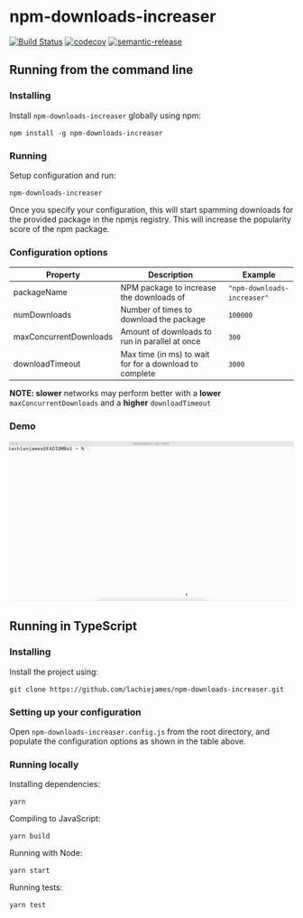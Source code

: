 # npm-downloads-increaser

[![Build Status](https://dev.azure.com/lachiejames/npm-downloads-increaser/_apis/build/status/lachiejames.npm-downloads-increaser?branchName=main)](https://dev.azure.com/lachiejames/npm-downloads-increaser/_build/latest?definitionId=14&branchName=main) [![codecov](https://codecov.io/gh/lachiejames/npm-downloads-increaser/branch/main/graph/badge.svg?token=DDEENGQ89Y)](https://codecov.io/gh/lachiejames/npm-downloads-increaser) [![semantic-release](https://img.shields.io/badge/%20%20%F0%9F%93%A6%F0%9F%9A%80-semantic--release-e10079.svg)](https://github.com/semantic-release/semantic-release)

## Running from the command line

### Installing

Install `npm-downloads-increaser` globally using npm:

```
npm install -g npm-downloads-increaser
```

### Running

Setup configuration and run:

```
npm-downloads-increaser
```

Once you specify your configuration, this will start spamming downloads for the provided package in the npmjs registry. This will increase the popularity score of the npm package.

### Configuration options

| Property               | Description                                             | Example                     |
| ---------------------- | ------------------------------------------------------- | --------------------------- |
| packageName            | NPM package to increase the downloads of                | `"npm-downloads-increaser"` |
| numDownloads           | Number of times to download the package                 | `100000`                    |
| maxConcurrentDownloads | Amount of downloads to run in parallel at once          | `300`                       |
| downloadTimeout        | Max time (in ms) to wait for for a download to complete | `3000`                      |

**NOTE: slower** networks may perform better with a **lower** `maxConcurrentDownloads` and a **higher** `downloadTimeout`

### Demo

![Video demo](https://github.com/lachiejames/media-host/blob/main/npm-downloads-increaser/demo.gif?raw=true)

## Running in TypeScript

### Installing

Install the project using:

```
git clone https://github.com/lachiejames/npm-downloads-increaser.git
```

### Setting up your configuration

Open `npm-downloads-increaser.config.js` from the root directory, and populate the configuration options as shown in the table above.

### Running locally

Installing dependencies:

```
yarn
```

Compiling to JavaScript:

```
yarn build
```

Running with Node:

```
yarn start
```

Running tests:

```
yarn test
```

